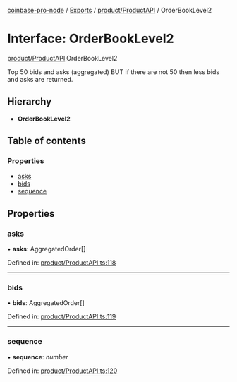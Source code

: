 [coinbase-pro-node](../README.md) / [Exports](../modules.md) / [product/ProductAPI](../modules/product_productapi.md) / OrderBookLevel2

# Interface: OrderBookLevel2

[product/ProductAPI](../modules/product_productapi.md).OrderBookLevel2

Top 50 bids and asks (aggregated) BUT if there are not 50 then less bids and asks are returned.

## Hierarchy

- **OrderBookLevel2**

## Table of contents

### Properties

- [asks](product_productapi.orderbooklevel2.md#asks)
- [bids](product_productapi.orderbooklevel2.md#bids)
- [sequence](product_productapi.orderbooklevel2.md#sequence)

## Properties

### asks

• **asks**: AggregatedOrder[]

Defined in: [product/ProductAPI.ts:118](https://github.com/bennycode/coinbase-pro-node/blob/a4b1aac/src/product/ProductAPI.ts#L118)

---

### bids

• **bids**: AggregatedOrder[]

Defined in: [product/ProductAPI.ts:119](https://github.com/bennycode/coinbase-pro-node/blob/a4b1aac/src/product/ProductAPI.ts#L119)

---

### sequence

• **sequence**: _number_

Defined in: [product/ProductAPI.ts:120](https://github.com/bennycode/coinbase-pro-node/blob/a4b1aac/src/product/ProductAPI.ts#L120)

